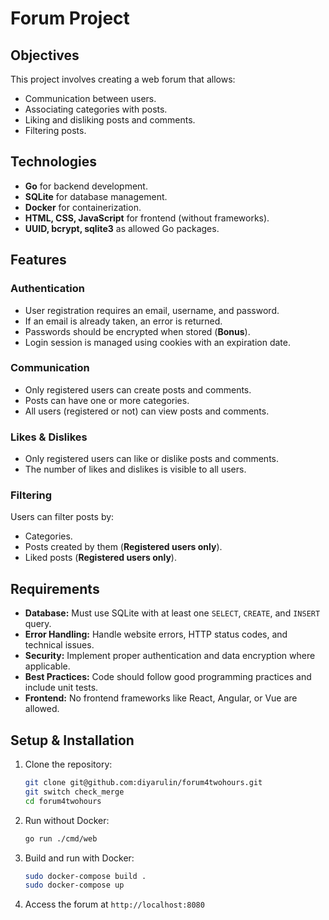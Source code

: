 # Forum Project

## Objectives
This project involves creating a web forum that allows:
- Communication between users.
- Associating categories with posts.
- Liking and disliking posts and comments.
- Filtering posts.

## Technologies
- **Go** for backend development.
- **SQLite** for database management.
- **Docker** for containerization.
- **HTML, CSS, JavaScript** for frontend (without frameworks).
- **UUID, bcrypt, sqlite3** as allowed Go packages.

## Features
### Authentication
- User registration requires an email, username, and password.
- If an email is already taken, an error is returned.
- Passwords should be encrypted when stored (**Bonus**).
- Login session is managed using cookies with an expiration date.

### Communication
- Only registered users can create posts and comments.
- Posts can have one or more categories.
- All users (registered or not) can view posts and comments.

### Likes & Dislikes
- Only registered users can like or dislike posts and comments.
- The number of likes and dislikes is visible to all users.

### Filtering
Users can filter posts by:
- Categories.
- Posts created by them (**Registered users only**).
- Liked posts (**Registered users only**).

## Requirements
- **Database:** Must use SQLite with at least one `SELECT`, `CREATE`, and `INSERT` query.
- **Error Handling:** Handle website errors, HTTP status codes, and technical issues.
- **Security:** Implement proper authentication and data encryption where applicable.
- **Best Practices:** Code should follow good programming practices and include unit tests.
- **Frontend:** No frontend frameworks like React, Angular, or Vue are allowed.

## Setup & Installation
1. Clone the repository:
   ```sh
   git clone git@github.com:diyarulin/forum4twohours.git
   git switch check_merge
   cd forum4twohours
   ```
2. Run without Docker:
   ```sh
   go run ./cmd/web
   ```
3. Build and run with Docker:
   ```sh
   sudo docker-compose build .
   sudo docker-compose up
   ```
4. Access the forum at `http://localhost:8080`

